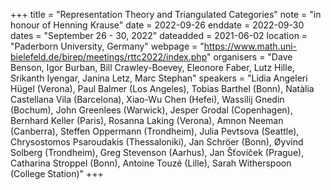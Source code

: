 +++
title = "Representation Theory and Triangulated Categories"
note = "in honour of Henning Krause"
date = 2022-09-26
enddate = 2022-09-30
dates = "September 26 - 30, 2022"
dateadded = 2021-06-02
location = "Paderborn University, Germany"
webpage = "https://www.math.uni-bielefeld.de/birep/meetings/rttc2022/index.php"
organisers = "Dave Benson, Igor Burban, Bill Crawley-Boevey, Eleonore Faber, Lutz Hille, Srikanth Iyengar, Janina Letz, Marc Stephan"
speakers = "Lidia Angeleri Hügel (Verona),  Paul Balmer (Los Angeles), Tobias Barthel (Bonn), Natàlia Castellana Vila (Barcelona), Xiao-Wu Chen (Hefei), Wassilij Gnedin (Bochum), John Greenlees (Warwick), Jesper Grodal (Copenhagen), Bernhard Keller (Paris), Rosanna Laking (Verona), Amnon Neeman (Canberra), Steffen Oppermann (Trondheim), Julia Pevtsova (Seattle), Chrysostomos Psaroudakis (Thessaloniki), Jan Schröer (Bonn), Øyvind Solberg (Trondheim), Greg Stevenson (Aarhus), Jan Šťovíček (Prague), Catharina Stroppel (Bonn), Antoine Touzé (Lille), Sarah Witherspoon (College Station)"
+++
